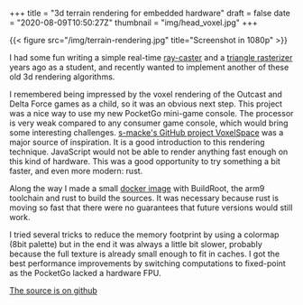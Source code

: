 +++
title = "3d terrain rendering for embedded hardware"
draft = false
date = "2020-08-09T10:50:27Z"
thumbnail = "img/head_voxel.jpg"
+++

{{< figure src="/img/terrain-rendering.jpg" title="Screenshot in 1080p" >}}

I had some fun writing a simple real-time [ray-caster](https://github.com/Blizarre/ray) and a [triangle rasterizer](https://github.com/Blizarre/aff3D) years ago as a student, and recently wanted to implement another of these old 3d rendering algorithms.

I remembered being impressed by the voxel rendering of the Outcast and Delta Force games as a child, so it was an obvious next step.
This project was a nice way to use my new PocketGo mini-game console. The processor is very weak compared to any consumer game console, which would bring some interesting challenges. [s-macke's GitHub project VoxelSpace](https://github.com/s-macke/VoxelSpace) was a major source of inspiration. It is a good introduction to this rendering technique. JavaScript would not be able to render anything fast enough on this kind of hardware. This was a good opportunity to try something a bit faster, and even more modern: rust.

Along the way I made a small [docker image](https://github.com/Blizarre/pocketgo-docker-rust) with BuildRoot, the arm9 toolchain and rust to build the sources. It was necessary because rust is moving so fast that there were no guarantees that future versions would still work.

I tried several tricks to reduce the memory footprint by using a colormap (8bit palette) but in the end it was always a little bit slower, probably because the full texture is already small enough to fit in caches. I got the best performance improvements by switching computations to fixed-point as the PocketGo lacked a hardware FPU.

[The source is on github](https://github.com/Blizarre/mountain)
